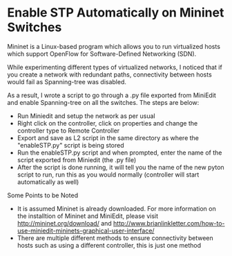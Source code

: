 # Enable STP Automatically on Mininet Switches
Mininet is a Linux-based program which allows you to run virtualized hosts which support OpenFlow for Software-Defined Networking (SDN).

While experimenting different types of virtualized networks, I noticed that if you create a network with redundant paths, connectivity between hosts would fail as Spanning-tree was disabled.

As a result, I wrote a script to go through a .py file exported from MiniEdit and enable Spanning-tree on all the switches. The steps are below:
- Run Miniedit and setup the network as per usual
- Right click on the controller, click on properties and change the controller type to Remote Controller
- Export and save as L2 script in the same directory as where the "enableSTP.py" script is being stored
- Run the enableSTP.py script and when prompted, enter the name of the script exported from Miniedit (the .py file)
- After the script is done running, it will tell you the name of the new pyton script to run, run this as you would normally (controller will start automatically as well)

Some Points to be Noted
- It is assumed Mininet is already downloaded. For more information on the installtion of Mininet and MiniEdit, please visit http://mininet.org/download/ and http://www.brianlinkletter.com/how-to-use-miniedit-mininets-graphical-user-interface/
- There are multiple different methods to ensure connectivity between hosts such as using a different controller, this is just one method
